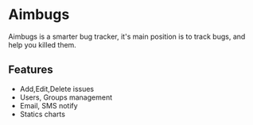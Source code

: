 Aimbugs
=======

Aimbugs is a smarter bug tracker, it's main position is to track bugs, and help you killed them.

Features
--------

* Add,Edit,Delete issues
* Users, Groups management
* Email, SMS notify
* Statics charts
